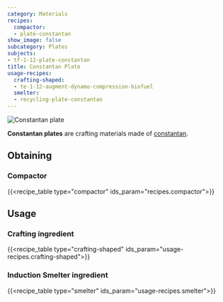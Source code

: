 ```yaml
---
category: Materials
recipes:
  compactor:
  - plate-constantan
show_image: false
subcategory: Plates
subjects:
- tf-1-12-plate-constantan
title: Constantan Plate
usage-recipes:
  crafting-shaped:
  - te-1-12-augment-dynamo-compression-biofuel
  smelter:
  - recycling-plate-constantan
---
```


![Constantan plate](/images/docs/1.12/thermal-foundation/plate-constantan.png)


**Constantan plates** are crafting materials made of
[constantan](../constantan-ingot/).


Obtaining
---------

### Compactor
{{<recipe_table type="compactor" ids_param="recipes.compactor">}}


Usage
-----

### Crafting ingredient
{{<recipe_table type="crafting-shaped" ids_param="usage-recipes.crafting-shaped">}}

### Induction Smelter ingredient
{{<recipe_table type="smelter" ids_param="usage-recipes.smelter">}}
